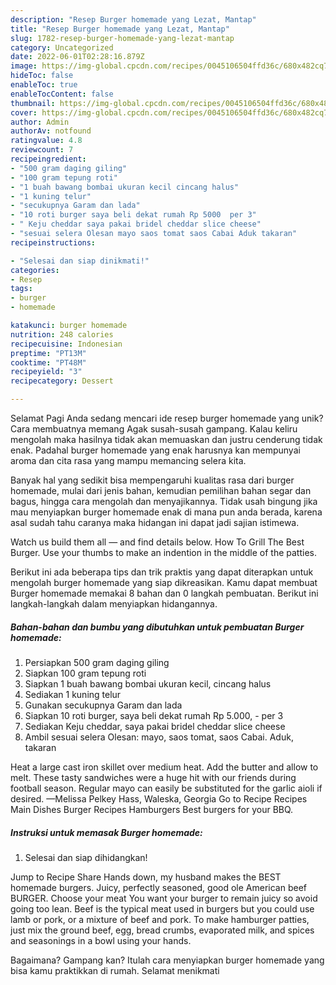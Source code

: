 ```yaml
---
description: "Resep Burger homemade yang Lezat, Mantap"
title: "Resep Burger homemade yang Lezat, Mantap"
slug: 1782-resep-burger-homemade-yang-lezat-mantap
category: Uncategorized
date: 2022-06-01T02:28:16.879Z
image: https://img-global.cpcdn.com/recipes/0045106504ffd36c/680x482cq70/burger-homemade-foto-resep-utama.jpg
hideToc: false
enableToc: true
enableTocContent: false
thumbnail: https://img-global.cpcdn.com/recipes/0045106504ffd36c/680x482cq70/burger-homemade-foto-resep-utama.jpg
cover: https://img-global.cpcdn.com/recipes/0045106504ffd36c/680x482cq70/burger-homemade-foto-resep-utama.jpg
author: Admin
authorAv: notfound
ratingvalue: 4.8
reviewcount: 7
recipeingredient:
- "500 gram daging giling"
- "100 gram tepung roti"
- "1 buah bawang bombai ukuran kecil cincang halus"
- "1 kuning telur"
- "secukupnya Garam dan lada"
- "10 roti burger saya beli dekat rumah Rp 5000  per 3"
- " Keju cheddar saya pakai bridel cheddar slice cheese"
- "sesuai selera Olesan mayo saos tomat saos Cabai Aduk takaran"
recipeinstructions:

- "Selesai dan siap dinikmati!"
categories:
- Resep
tags:
- burger
- homemade

katakunci: burger homemade 
nutrition: 248 calories
recipecuisine: Indonesian
preptime: "PT13M"
cooktime: "PT48M"
recipeyield: "3"
recipecategory: Dessert

---
```



Selamat Pagi Anda sedang mencari ide resep burger homemade yang unik? Cara membuatnya memang Agak susah-susah gampang. Kalau keliru mengolah maka hasilnya tidak akan memuaskan dan justru cenderung tidak enak. Padahal burger homemade yang enak harusnya kan mempunyai aroma dan cita rasa yang mampu memancing selera kita.


Banyak hal yang sedikit bisa mempengaruhi kualitas rasa dari burger homemade, mulai dari jenis bahan, kemudian pemilihan bahan segar dan bagus, hingga cara mengolah dan menyajikannya. Tidak usah bingung jika mau menyiapkan burger homemade enak di mana pun anda berada, karena asal sudah tahu caranya maka hidangan ini dapat jadi sajian istimewa.

Watch us build them all — and find details below. How To Grill The Best Burger. Use your thumbs to make an indention in the middle of the patties.


Berikut ini ada beberapa tips dan trik praktis yang dapat diterapkan untuk mengolah burger homemade yang siap dikreasikan. Kamu dapat membuat Burger homemade memakai 8 bahan dan 0 langkah pembuatan. Berikut ini langkah-langkah dalam menyiapkan hidangannya.

<!--inarticleads1-->

##### Bahan-bahan dan bumbu yang dibutuhkan untuk pembuatan Burger homemade:

1. Persiapkan 500 gram daging giling
1. Siapkan 100 gram tepung roti
1. Siapkan 1 buah bawang bombai ukuran kecil, cincang halus
1. Sediakan 1 kuning telur
1. Gunakan secukupnya Garam dan lada
1. Siapkan 10 roti burger, saya beli dekat rumah Rp 5.000, - per 3
1. Sediakan  Keju cheddar, saya pakai bridel cheddar slice cheese
1. Ambil sesuai selera Olesan: mayo, saos tomat, saos Cabai. Aduk, takaran


Heat a large cast iron skillet over medium heat. Add the butter and allow to melt. These tasty sandwiches were a huge hit with our friends during football season. Regular mayo can easily be substituted for the garlic aioli if desired. —Melissa Pelkey Hass, Waleska, Georgia Go to Recipe Recipes Main Dishes Burger Recipes Hamburgers Best burgers for your BBQ. 

<!--inarticleads2-->

##### Instruksi untuk memasak Burger homemade:


1. Selesai dan siap dihidangkan!

Jump to Recipe Share Hands down, my husband makes the BEST homemade burgers. Juicy, perfectly seasoned, good ole American beef BURGER. Choose your meat You want your burger to remain juicy so avoid going too lean. Beef is the typical meat used in burgers but you could use lamb or pork, or a mixture of beef and pork. To make hamburger patties, just mix the ground beef, egg, bread crumbs, evaporated milk, and spices and seasonings in a bowl using your hands. 

Bagaimana? Gampang kan? Itulah cara menyiapkan burger homemade yang bisa kamu praktikkan di rumah. Selamat menikmati
